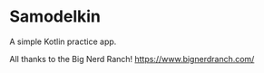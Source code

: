 # Samodelkin

A simple Kotlin practice app.

All thanks to the Big Nerd Ranch! https://www.bignerdranch.com/
